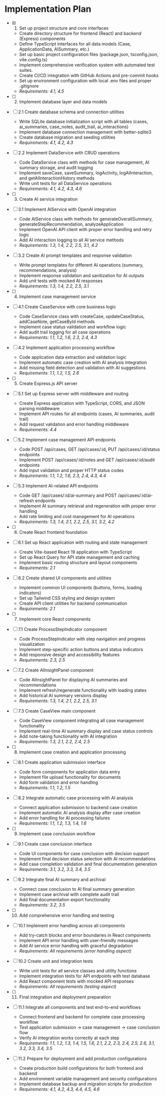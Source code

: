 # Implementation Plan

- [x] 1. Set up project structure and core interfaces
  - Create directory structure for frontend (React) and backend (Express) components
  - Define TypeScript interfaces for all data models (Case, ApplicationData, AISummary, etc.)
  - Set up basic project configuration files (package.json, tsconfig.json, vite.config.ts)
  - Implement comprehensive verification system with automated test suites.
  - Create CI/CD integration with GitHub Actions and pre-commit hooks
  - Set up environment configuration with local .env files and proper .gitignore
  - _Requirements: 4.1, 4.5_

- [ ] 2. Implement database layer and data models
- [ ] 2.1 Create database schema and connection utilities
  - Write SQLite database initialization script with all tables (cases, ai_summaries, case_notes, audit_trail, ai_interactions)
  - Implement database connection management with better-sqlite3
  - Create database migration and seeding utilities
  - _Requirements: 4.1, 4.2, 4.3_

- [ ] 2.2 Implement DataService with CRUD operations
  - Code DataService class with methods for case management, AI summary storage, and audit logging
  - Implement saveCase, saveSummary, logActivity, logAIInteraction, and getAIInteractionHistory methods
  - Write unit tests for all DataService operations
  - _Requirements: 4.1, 4.2, 4.3, 4.6_

- [ ] 3. Create AI service integration
- [ ] 3.1 Implement AIService with OpenAI integration
  - Code AIService class with methods for generateOverallSummary, generateStepRecommendation, analyzeApplication
  - Implement OpenAI API client with proper error handling and retry logic
  - Add AI interaction logging to all AI service methods
  - _Requirements: 1.3, 1.4, 2.2, 2.5, 3.1, 4.2_

- [ ] 3.2 Create AI prompt templates and response validation
  - Write prompt templates for different AI operations (summary, recommendations, analysis)
  - Implement response validation and sanitization for AI outputs
  - Add unit tests with mocked AI responses
  - _Requirements: 1.3, 1.4, 2.2, 2.5, 3.1_

- [ ] 4. Implement case management service
- [ ] 4.1 Create CaseService with core business logic
  - Code CaseService class with createCase, updateCaseStatus, addCaseNote, getCaseById methods
  - Implement case status validation and workflow logic
  - Add audit trail logging for all case operations
  - _Requirements: 1.1, 1.2, 1.6, 2.3, 2.4, 4.3_

- [ ] 4.2 Implement application processing workflow
  - Code application data extraction and validation logic
  - Implement automatic case creation with AI analysis integration
  - Add missing field detection and validation with AI suggestions
  - _Requirements: 1.1, 1.2, 1.5, 2.6_

- [ ] 5. Create Express.js API server
- [ ] 5.1 Set up Express server with middleware and routing
  - Create Express application with TypeScript, CORS, and JSON parsing middleware
  - Implement API routes for all endpoints (cases, AI summaries, audit trail)
  - Add request validation and error handling middleware
  - _Requirements: 4.4_

- [ ] 5.2 Implement case management API endpoints
  - Code POST /api/cases, GET /api/cases/:id, PUT /api/cases/:id/status endpoints
  - Implement POST /api/cases/:id/notes and GET /api/cases/:id/audit endpoints
  - Add input validation and proper HTTP status codes
  - _Requirements: 1.1, 1.2, 1.6, 2.3, 2.4, 4.3, 4.4_

- [ ] 5.3 Implement AI-related API endpoints
  - Code GET /api/cases/:id/ai-summary and POST /api/cases/:id/ai-refresh endpoints
  - Implement AI summary retrieval and regeneration with proper error handling
  - Add rate limiting and cost management for AI operations
  - _Requirements: 1.3, 1.4, 2.1, 2.2, 2.5, 3.1, 3.2, 4.2_

- [ ] 6. Create React frontend foundation
- [ ] 6.1 Set up React application with routing and state management
  - Create Vite-based React 19 application with TypeScript
  - Set up React Query for API state management and caching
  - Implement basic routing structure and layout components
  - _Requirements: 2.1_

- [ ] 6.2 Create shared UI components and utilities
  - Implement common UI components (buttons, forms, loading indicators)
  - Set up Tailwind CSS styling and design system
  - Create API client utilities for backend communication
  - _Requirements: 2.1_

- [ ] 7. Implement core React components
- [ ] 7.1 Create ProcessStepIndicator component
  - Code ProcessStepIndicator with step navigation and progress visualization
  - Implement step-specific action buttons and status indicators
  - Add responsive design and accessibility features
  - _Requirements: 2.3, 2.5_

- [ ] 7.2 Create AIInsightPanel component
  - Code AIInsightPanel for displaying AI summaries and recommendations
  - Implement refresh/regenerate functionality with loading states
  - Add historical AI summary versions display
  - _Requirements: 1.3, 1.4, 2.1, 2.2, 2.5, 3.1_

- [ ] 7.3 Create CaseView main component
  - Code CaseView component integrating all case management functionality
  - Implement real-time AI summary display and case status controls
  - Add note-taking functionality with AI integration
  - _Requirements: 1.3, 2.1, 2.2, 2.4, 2.5_

- [ ] 8. Implement case creation and application processing
- [ ] 8.1 Create application submission interface
  - Code form components for application data entry
  - Implement file upload functionality for documents
  - Add form validation and error handling
  - _Requirements: 1.1, 1.2, 1.5_

- [ ] 8.2 Integrate automatic case processing with AI analysis
  - Connect application submission to backend case creation
  - Implement automatic AI analysis display after case creation
  - Add error handling for AI processing failures
  - _Requirements: 1.1, 1.2, 1.3, 1.4, 1.6_

- [ ] 9. Implement case conclusion workflow
- [ ] 9.1 Create case conclusion interface
  - Code UI components for case conclusion with decision support
  - Implement final decision status selection with AI recommendations
  - Add case completion validation and final documentation generation
  - _Requirements: 3.1, 3.2, 3.3, 3.4, 3.5_

- [ ] 9.2 Integrate final AI summary and archival
  - Connect case conclusion to AI final summary generation
  - Implement case archival with complete audit trail
  - Add final documentation export functionality
  - _Requirements: 3.2, 3.5_

- [ ] 10. Add comprehensive error handling and testing
- [ ] 10.1 Implement error handling across all components
  - Add try-catch blocks and error boundaries in React components
  - Implement API error handling with user-friendly messages
  - Add AI service error handling with graceful degradation
  - _Requirements: All requirements (error handling aspect)_

- [ ] 10.2 Create unit and integration tests
  - Write unit tests for all service classes and utility functions
  - Implement integration tests for API endpoints with test database
  - Add React component tests with mocked API responses
  - _Requirements: All requirements (testing aspect)_

- [ ] 11. Final integration and deployment preparation
- [ ] 11.1 Integrate all components and test end-to-end workflows
  - Connect frontend and backend for complete case processing workflow
  - Test application submission → case management → case conclusion flow
  - Verify AI integration works correctly at each step
  - _Requirements: 1.1, 1.2, 1.3, 1.4, 1.5, 1.6, 2.1, 2.2, 2.3, 2.4, 2.5, 2.6, 3.1, 3.2, 3.3, 3.4, 3.5_

- [ ] 11.2 Prepare for deployment and add production configurations
  - Create production build configurations for both frontend and backend
  - Add environment variable management and security configurations
  - Implement database backup and migration scripts for production
  - _Requirements: 4.1, 4.2, 4.3, 4.4, 4.5, 4.6_